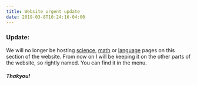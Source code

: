 ```yaml
---
title: Website urgent update
date: 2019-03-8T10:24:16-04:00
---
```


### Update:

We will no longer be hosting [science](https://science.www.lazarmarlin.tk), [math](https://www.math.lazarmarlin.tk) or [language](https://www.language.lazarmarlin.tk) pages on this section of the website. From now on I will be keeping it on the other parts of the website, so rightly named. You can find it in the menu. 

##### Thakyou!
 
